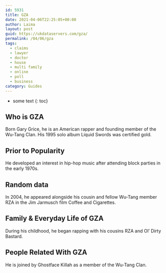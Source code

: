 ```yaml
---
id: 5931
title: GZA
date: 2021-04-06T22:25:05+00:00
author: Laima
layout: post
guid: https://ukdataservers.com/gza/
permalink: /04/06/gza
tags:
  - claims
  - lawyer
  - doctor
  - house
  - multi family
  - online
  - poll
  - business
category: Guides
---
```


* some text
{: toc}


## Who is GZA
                  
                  
                  
Born Gary Grice, he is an American rapper and founding member of the Wu-Tang Clan. His 1995 solo album Liquid Swords was certified gold.
                  
              
            
              
            
                
                
                
## Prior to Popularity
                  
                  
                  
He developed an interest in hip-hop music after attending block parties in the early 1970s.
                  
              
            
              
            
                
                
                
## Random data
                  
                  
                  
In 2004, he appeared alongside his cousin and fellow Wu-Tang member RZA in the Jim Jarmusch film Coffee and Cigarettes.
                  
              
            
              
            
                
                
                
## Family & Everyday Life of GZA
                  
                  
                  
During his childhood, he began rapping with his cousins RZA and Ol&#8217; Dirty Bastard.
                  
              
            
              
            
                
                
                
## People Related With GZA
                  
                  
                  
He is joined by Ghostface Killah as a member of the Wu-Tang Clan.
                  
              
            
              
            
                
              
            
              
              
            
            
              
            
          
          
          